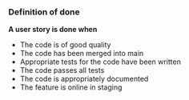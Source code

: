 ### Definition of done

**A user story is done when**
+ The code is of good quality
+ The code has been merged into main
+ Appropriate tests for the code have been written
+ The code passes all tests
+ The code is appropriately documented
+ The feature is online in staging